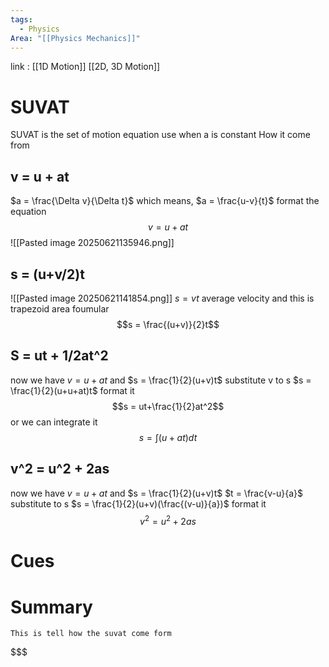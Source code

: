 ```yaml
---
tags:
  - Physics
Area: "[[Physics Mechanics]]"
---
```

link : [[1D Motion]] [[2D, 3D Motion]]
# SUVAT
SUVAT is the set of motion equation use when a is constant
How it come from
## v = u + at
$a = \frac{\Delta v}{\Delta t}$ which means, $a = \frac{u-v}{t}$ 
format the equation
$$v = u +at$$
![[Pasted image 20250621135946.png]]
## s = (u+v/2)t
![[Pasted image 20250621141854.png]]
$s = vt$
average velocity and this is trapezoid area foumular
$$s = \frac{(u+v)}{2}t$$
## S = ut + 1/2at^2
now we have $v = u + at$ and $s = \frac{1}{2}(u+v)t$ 
substitute v to s 
$s = \frac{1}{2}(u+u+at)t$ format it
$$s = ut+\frac{1}{2}at^2$$ or we can integrate it 
$$s = \int (u + at)dt$$
## v^2 = u^2 + 2as
now we have $v = u + at$ and $s = \frac{1}{2}(u+v)t$ 
$t = \frac{v-u}{a}$ substitute to s 
$s = \frac{1}{2}(u+v)(\frac{(v-u)}{a})$ format it
$$v^2 = u^2 + 2as$$
# Cues
# Summary
```
This is tell how the suvat come form
```
$$$